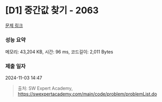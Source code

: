# [D1] 중간값 찾기 - 2063 

[문제 링크](https://swexpertacademy.com/main/code/problem/problemDetail.do?contestProbId=AV5QPsXKA2UDFAUq) 

### 성능 요약

메모리: 43,204 KB, 시간: 96 ms, 코드길이: 2,011 Bytes

### 제출 일자

2024-11-03 14:47



> 출처: SW Expert Academy, https://swexpertacademy.com/main/code/problem/problemList.do